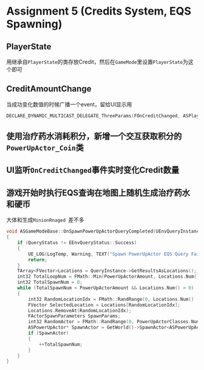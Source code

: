 #  Assignment 5 (Credits System, EQS Spawning) 

## PlayerState

用继承自`PlayerState`的类存放Credit，然后在`GameMode`里设置`PlayerState`为这个即可



## CreditAmountChange

当成功变化数值的时候广播一个event，留给UI显示用

```cpp
DECLARE_DYNAMIC_MULTICAST_DELEGATE_ThreeParams(FOnCreditChanged, ASPlayerState*, OwningPlayerState, float, NewCredit, float, Delta);
```



## 使用治疗药水消耗积分，新增一个交互获取积分的`PowerUpActor_Coin`类



## UI监听`OnCreditChanged`事件实时变化Credit数量



## 游戏开始时执行EQS查询在地图上随机生成治疗药水和硬币

大体和生成`MinionRnaged `差不多



```cpp
void ASGameModeBase::OnSpawnPowerUpActorQueryCompleted(UEnvQueryInstanceBlueprintWrapper* QueryInstance, EEnvQueryStatus::Type QueryStatus)
{
	if (QueryStatus != EEnvQueryStatus::Success)
	{
		UE_LOG(LogTemp, Warning, TEXT("Spawn PowerUpActor EQS Query Failed!"));
		return;
	}
	TArray<FVector>Locations = QueryInstance->GetResultsAsLocations();
	int32 TotalLoopNum = FMath::Min(PowerUpActorAmount, Locations.Num());
	int32 TotalSpawnNum = 0;
	while (TotalSpawnNum < PowerUpActorAmount && Locations.Num() > 0)
	{
		int32 RandomLocationIdx = FMath::RandRange(0, Locations.Num() - 1);
		FVector SelectedLocation = Locations[RandomLocationIdx];
		Locations.RemoveAt(RandomLocationIdx);
		FActorSpawnParameters SpawnParams;
		int32 RandomActor = FMath::RandRange(0, PowerUpActorClasses.Num() - 1);
		ASPowerUpActor* SpawnActor = GetWorld()->SpawnActor<ASPowerUpActor>(PowerUpActorClasses[RandomActor], SelectedLocation, FRotator::ZeroRotator);
		if (SpawnActor)
		{
			++TotalSpawnNum;
		}
	}
}
```


